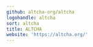 ```yaml
---
github: altcha-org/altcha
logohandle: altcha
sort: altcha
title: ALTCHA
website: 'https://altcha.org/'
---
```

